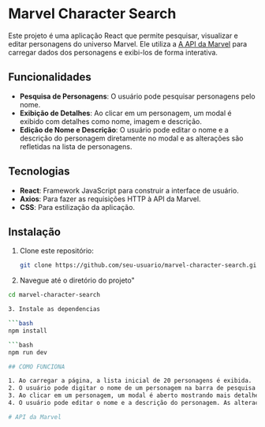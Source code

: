 # Marvel Character Search

Este projeto é uma aplicação React que permite pesquisar, visualizar e editar personagens do universo Marvel. Ele utiliza a [A API da Marvel](https://developer.marvel.com/)
 para carregar dados dos personagens e exibi-los de forma interativa.

## Funcionalidades

- **Pesquisa de Personagens**: O usuário pode pesquisar personagens pelo nome.
- **Exibição de Detalhes**: Ao clicar em um personagem, um modal é exibido com detalhes como nome, imagem e descrição.
- **Edição de Nome e Descrição**: O usuário pode editar o nome e a descrição do personagem diretamente no modal e as alterações são refletidas na lista de personagens.

## Tecnologias

- **React**: Framework JavaScript para construir a interface de usuário.
- **Axios**: Para fazer as requisições HTTP à API da Marvel.
- **CSS**: Para estilização da aplicação.

## Instalação

1. Clone este repositório:

   ```bash
   git clone https://github.com/seu-usuario/marvel-character-search.git

2. Navegue até o diretório do projeto"

```bash
cd marvel-character-search

3. Instale as dependencias

```bash
npm install

```bash
npm run dev

## COMO FUNCIONA 

1. Ao carregar a página, a lista inicial de 20 personagens é exibida.
2. O usuário pode digitar o nome de um personagem na barra de pesquisa para filtrar a lista.
3. Ao clicar em um personagem, um modal é aberto mostrando mais detalhes, como nome, imagem e descrição.
4. O usuário pode editar o nome e a descrição do personagem. As alterações são aplicadas na lista de personagens e no modal.

# API da Marvel